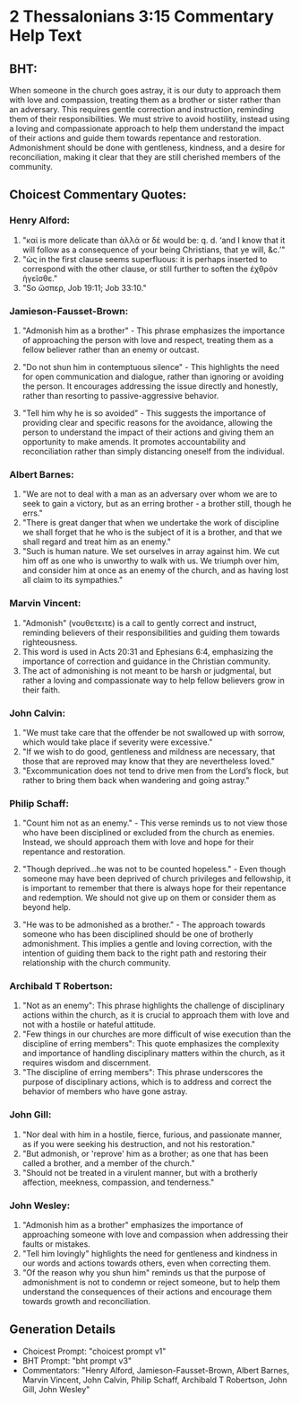 # 2 Thessalonians 3:15 Commentary Help Text

## BHT:
When someone in the church goes astray, it is our duty to approach them with love and compassion, treating them as a brother or sister rather than an adversary. This requires gentle correction and instruction, reminding them of their responsibilities. We must strive to avoid hostility, instead using a loving and compassionate approach to help them understand the impact of their actions and guide them towards repentance and restoration. Admonishment should be done with gentleness, kindness, and a desire for reconciliation, making it clear that they are still cherished members of the community.

## Choicest Commentary Quotes:
### Henry Alford:
1. "καί is more delicate than ἀλλά or δέ would be: q. d. ‘and I know that it will follow as a consequence of your being Christians, that ye will, &c.’"
2. "ὡς in the first clause seems superfluous: it is perhaps inserted to correspond with the other clause, or still further to soften the ἐχθρὸν ἡγεῖσθε."
3. "So ὥσπερ, Job 19:11; Job 33:10."

### Jamieson-Fausset-Brown:
1. "Admonish him as a brother" - This phrase emphasizes the importance of approaching the person with love and respect, treating them as a fellow believer rather than an enemy or outcast.

2. "Do not shun him in contemptuous silence" - This highlights the need for open communication and dialogue, rather than ignoring or avoiding the person. It encourages addressing the issue directly and honestly, rather than resorting to passive-aggressive behavior.

3. "Tell him why he is so avoided" - This suggests the importance of providing clear and specific reasons for the avoidance, allowing the person to understand the impact of their actions and giving them an opportunity to make amends. It promotes accountability and reconciliation rather than simply distancing oneself from the individual.

### Albert Barnes:
1. "We are not to deal with a man as an adversary over whom we are to seek to gain a victory, but as an erring brother - a brother still, though he errs."
2. "There is great danger that when we undertake the work of discipline we shall forget that he who is the subject of it is a brother, and that we shall regard and treat him as an enemy."
3. "Such is human nature. We set ourselves in array against him. We cut him off as one who is unworthy to walk with us. We triumph over him, and consider him at once as an enemy of the church, and as having lost all claim to its sympathies."

### Marvin Vincent:
1. "Admonish" (νουθετειτε) is a call to gently correct and instruct, reminding believers of their responsibilities and guiding them towards righteousness.
2. This word is used in Acts 20:31 and Ephesians 6:4, emphasizing the importance of correction and guidance in the Christian community.
3. The act of admonishing is not meant to be harsh or judgmental, but rather a loving and compassionate way to help fellow believers grow in their faith.

### John Calvin:
1. "We must take care that the offender be not swallowed up with sorrow, which would take place if severity were excessive."
2. "If we wish to do good, gentleness and mildness are necessary, that those that are reproved may know that they are nevertheless loved."
3. "Excommunication does not tend to drive men from the Lord’s flock, but rather to bring them back when wandering and going astray."

### Philip Schaff:
1. "Count him not as an enemy." - This verse reminds us to not view those who have been disciplined or excluded from the church as enemies. Instead, we should approach them with love and hope for their repentance and restoration.

2. "Though deprived...he was not to be counted hopeless." - Even though someone may have been deprived of church privileges and fellowship, it is important to remember that there is always hope for their repentance and redemption. We should not give up on them or consider them as beyond help.

3. "He was to be admonished as a brother." - The approach towards someone who has been disciplined should be one of brotherly admonishment. This implies a gentle and loving correction, with the intention of guiding them back to the right path and restoring their relationship with the church community.

### Archibald T Robertson:
1. "Not as an enemy": This phrase highlights the challenge of disciplinary actions within the church, as it is crucial to approach them with love and not with a hostile or hateful attitude.
2. "Few things in our churches are more difficult of wise execution than the discipline of erring members": This quote emphasizes the complexity and importance of handling disciplinary matters within the church, as it requires wisdom and discernment.
3. "The discipline of erring members": This phrase underscores the purpose of disciplinary actions, which is to address and correct the behavior of members who have gone astray.

### John Gill:
1. "Nor deal with him in a hostile, fierce, furious, and passionate manner, as if you were seeking his destruction, and not his restoration."
2. "But admonish, or 'reprove' him as a brother; as one that has been called a brother, and a member of the church."
3. "Should not be treated in a virulent manner, but with a brotherly affection, meekness, compassion, and tenderness."

### John Wesley:
1. "Admonish him as a brother" emphasizes the importance of approaching someone with love and compassion when addressing their faults or mistakes.
2. "Tell him lovingly" highlights the need for gentleness and kindness in our words and actions towards others, even when correcting them.
3. "Of the reason why you shun him" reminds us that the purpose of admonishment is not to condemn or reject someone, but to help them understand the consequences of their actions and encourage them towards growth and reconciliation.


## Generation Details
- Choicest Prompt: "choicest prompt v1"
- BHT Prompt: "bht prompt v3"
- Commentators: "Henry Alford, Jamieson-Fausset-Brown, Albert Barnes, Marvin Vincent, John Calvin, Philip Schaff, Archibald T Robertson, John Gill, John Wesley"
